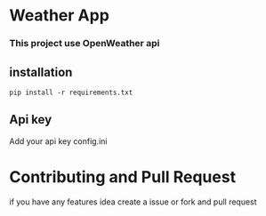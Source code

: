 
# Weather App

### This project use OpenWeather api


<p></p>

## installation 

```
pip install -r requirements.txt
```
## Api key 
Add your api key config.ini 
# Contributing and Pull Request
if you have any features idea create a issue or fork and pull request